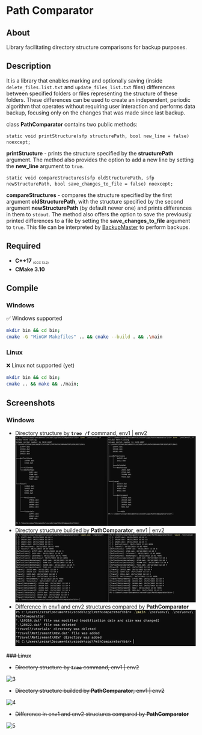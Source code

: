 
# Path Comparator

## About

Library facilitating directory structure comparisons for backup purposes.


## Description

It is a library that enables marking and optionally saving (inside `delete_files.list.txt` and `update_files_list.txt` files) differences between specified folders or files representing the structure of these folders. These differences can be used to create an independent, periodic algorithm that operates without requiring user interaction and performs data backup, focusing only on the changes that was made since last backup.

class **PathComparator** contains two public methods:

    static void printStructure(sfp structurePath, bool new_line = false) noexcept;
**printStructure** - prints the structure specified by the **structurePath** argument. The method also provides the option to add a new line by setting the **new_line** argument to ```true```.

    static void compareStructures(sfp oldStructurePath, sfp newStructurePath, bool save_changes_to_file = false) noexcept;
**compareStructures** - compares the structure specified by the first argument **oldStructurePath**, with the structure specified by the second argument **newStructurePath** (by default newer one) and prints differences in them to ```stdout```. The method also offers the option to save the previously printed differences to a file by setting the **save_changes_to_file** argument to ```true```. This file can be interpreted by [BackupMaster](https://github.com/Cezary-Androsiuk/BackupMaster) to perform backups. 



## Required
- **C++17** <sub><sub><sup> (GCC 13.2) </sup></sub></sub>
- **CMake 3.10**


## Compile

### Windows 
:white_check_mark: Windows supported
```bash
mkdir bin && cd bin;
cmake -G "MinGW Makefiles" .. && cmake --build . && .\main
```

### Linux
:x: Linux not supported (yet)
```bash
mkdir bin && cd bin;
cmake .. && make && ./main;
```



## Screenshots
### Windows
- Directory structure by **`tree /f`** command, env1 | env2 <br/>
![0](https://github.com/Cezary-Androsiuk/PathComparator/blob/master/pictures/0.png?raw=true)
- Directory structure builded by **PathComparator**, env1 | env2 <br/>
![1](https://github.com/Cezary-Androsiuk/PathComparator/blob/master/pictures/1.png?raw=true)
- Difference in env1 and env2 structures compared by **PathComparator** <br/>
![2](https://github.com/Cezary-Androsiuk/PathComparator/blob/master/pictures/2.png?raw=true)


<strike>
### Linux

- Directory structure by **`tree`** command, env1 | env2 <br/>
</strike>

![3](https://github.com/Cezary-Androsiuk/PathComparator/blob/master/pictures/3.png?raw=true)
<strike>
- Directory structure builded by **PathComparator**, env1 | env2 <br/>
</strike>

![4](https://github.com/Cezary-Androsiuk/PathComparator/blob/master/pictures/4.png?raw=true)
<strike>
- Difference in env1 and env2 structures compared by **PathComparator** <br/>
</strike>

![5](https://github.com/Cezary-Androsiuk/PathComparator/blob/master/pictures/5.png?raw=true)